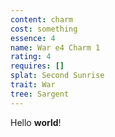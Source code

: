 ```yaml
---
content: charm
cost: something
essence: 4
name: War e4 Charm 1
rating: 4
requires: []
splat: Second Sunrise
trait: War
tree: Sargent
---
```


Hello **world**!
